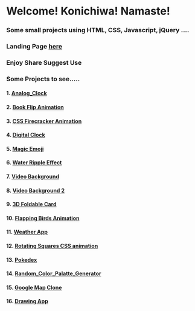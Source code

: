 # Welcome! Konichiwa! Namaste!

### Some small projects using HTML, CSS, Javascript, jQuery ....

### Landing Page [here](https://astrogeek77.github.io/Daily_Coding_Challenge_2021/)

### Enjoy Share Suggest Use



### Some Projects to see.....

#### 1. [Analog_Clock](https://astrogeek77.github.io/Daily_Coding_Challenge_2021/Analog%20Clock/)

#### 2. [Book Flip Animation](https://astrogeek77.github.io/Daily_Coding_Challenge_2021/Book%20Flip%20Animation/)

#### 3. [CSS Firecracker Animation](https://astrogeek77.github.io/Daily_Coding_Challenge_2021/CSS%20Firecracker%20Animation/)

#### 4. [Digital Clock](https://astrogeek77.github.io/Daily_Coding_Challenge_2021/Digital%20Clock/)

#### 5. [Magic Emoji](https://astrogeek77.github.io/Daily_Coding_Challenge_2021/Magic%20Emoji/)

#### 6. [Water Ripple Effect](https://astrogeek77.github.io/Daily_Coding_Challenge_2021/Water%20Ripple%20Effect/)

#### 7. [Video Background](https://astrogeek77.github.io/Daily_Coding_Challenge_2021/video%20background/)

#### 8. [Video Background 2](https://astrogeek77.github.io/Daily_Coding_Challenge_2021/video%20background%202/)

#### 9. [3D Foldable Card](https://astrogeek77.github.io/Daily_Coding_Challenge_2021/3D%20Foldable%20Card/)

#### 10. [Flapping Birds Animation](https://astrogeek77.github.io/Daily_Coding_Challenge_2021/Flapping%20Birds%20Animation/)

#### 11. [Weather App](https://astrogeek77.github.io/Daily_Coding_Challenge_2021/weather%20app%202.0/)

#### 12. [Rotating Squares CSS animation](https://astrogeek77.github.io/Daily_Coding_Challenge_2021/Rotating%20Squares%20CSS%20animation/)

#### 13. [Pokedex](https://astrogeek77.github.io/Daily_Coding_Challenge_2021/pokedex/) 

#### 14. [Random_Color_Palatte_Generator](https://astrogeek77.github.io/Daily_Coding_Challenge_2021/Random%20Color%20Palatte%20Generator/)

#### 15. [Google Map Clone](https://astrogeek77.github.io/Daily_Coding_Challenge_2021/Google%20Map%20Clone/)

#### 16. [Drawing App](https://astrogeek77.github.io/Daily_Coding_Challenge_2021/drawing-app/)

